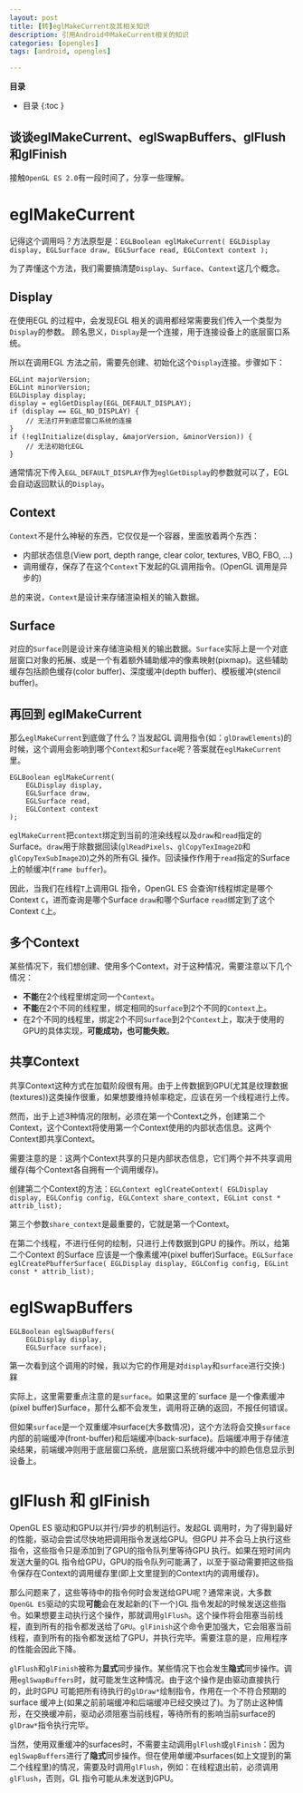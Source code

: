 ```yaml
---
layout: post
title: [转]eglMakeCurrent及其相关知识
description: 引用Android中MakeCurrent相关的知识
categories: [opengles]
tags: [android, opengles]

---
```


**目录**

* 目录
 {:toc  }


## 谈谈eglMakeCurrent、eglSwapBuffers、glFlush和glFinish

接触`OpenGL ES 2.0`有一段时间了，分享一些理解。

# eglMakeCurrent

记得这个调用吗？方法原型是：`EGLBoolean eglMakeCurrent( EGLDisplay display, EGLSurface draw, EGLSurface read, EGLContext context );`

为了弄懂这个方法，我们需要搞清楚`Display`、`Surface`、`Context`这几个概念。

## Display

在使用EGL 的过程中，会发现EGL 相关的调用都经常需要我们传入一个类型为`Display`的参数。 顾名思义，`Display`是一个连接，用于连接设备上的底层窗口系统。

所以在调用EGL 方法之前，需要先创建、初始化这个`Display`连接。步骤如下：

```
EGLint majorVersion;
EGLint minorVersion;
EGLDisplay display;
display = eglGetDisplay(EGL_DEFAULT_DISPLAY);
if (display == EGL_NO_DISPLAY) {
    // 无法打开到底层窗口系统的连接
}
if (!eglInitialize(display, &majorVersion, &minorVersion)) {
    // 无法初始化EGL
}

```

通常情况下传入`EGL_DEFAULT_DISPLAY`作为`eglGetDisplay`的参数就可以了，EGL 会自动返回默认的`Display`。

## Context

`Context`不是什么神秘的东西，它仅仅是一个容器，里面放着两个东西：

- 内部状态信息(View port, depth range, clear color, textures, VBO, FBO, ...)
- 调用缓存，保存了在这个`Context`下发起的GL调用指令。(OpenGL 调用是异步的)

总的来说，`Context`是设计来存储渲染相关的输入数据。

## Surface

对应的`Surface`则是设计来存储渲染相关的输出数据。`Surface`实际上是一个对底层窗口对象的拓展、或是一个有着额外辅助缓冲的像素映射(pixmap)。这些辅助缓存包括颜色缓存(color buffer)、深度缓冲(depth buffer)、模板缓冲(stencil buffer)。

## 再回到 eglMakeCurrent

那么`eglMakeCurrent`到底做了什么？当发起GL 调用指令(如：`glDrawElements`)的时候，这个调用会影响到哪个`Context`和`Surface`呢？答案就在`eglMakeCurrent`里。

```
EGLBoolean eglMakeCurrent(
    EGLDisplay display,
    EGLSurface draw,
    EGLSurface read,
    EGLContext context
);

```

`eglMakeCurrent`把`context`绑定到当前的渲染线程以及`draw`和`read`指定的Surface。`draw`用于除数据回读(`glReadPixels`、`glCopyTexImage2D`和`glCopyTexSubImage2D`)之外的所有GL 操作。回读操作作用于`read`指定的Surface上的帧缓冲(`frame buffer`)。

因此，当我们在线程`T`上调用GL 指令，OpenGL ES 会查询`T`线程绑定是哪个Context `C`，进而查询是哪个Surface `draw`和哪个Surface `read`绑定到了这个Context `C`上。

## 多个Context

某些情况下，我们想创建、使用多个Context，对于这种情况，需要注意以下几个情况：

- **不能**在2个线程里绑定同一个`Context`。
- **不能**在2个不同的线程里，绑定相同的`Surface`到2个不同的`Context`上。
- 在2个不同的线程里，绑定2个不同`Surface`到2个`Context`上，取决于使用的GPU的具体实现，**可能成功，也可能失败**。

## 共享Context

共享Context这种方式在加载阶段很有用。由于上传数据到GPU(尤其是纹理数据(textures))这类操作很重，如果想要维持帧率稳定，应该在另一个线程进行上传。

然而，出于上述3种情况的限制，必须在第一个Context之外，创建第二个Context，这个Context将使用第一个Context使用的内部状态信息。这两个Context即共享Context。

需要注意的是：这两个Context共享的只是内部状态信息，它们两个并不共享调用缓存(每个Context各自拥有一个调用缓存)。

创建第二个Context的方法：`EGLContext eglCreateContext( EGLDisplay display, EGLConfig config, EGLContext share_context, EGLint const * attrib_list);`

第三个参数`share_context`是最重要的，它就是第一个Context。

在第二个线程，不进行任何的绘制，只进行上传数据到GPU 的操作。所以，给第二个Context 的Surface 应该是一个像素缓冲(pixel buffer)Surface。`EGLSurface eglCreatePbufferSurface( EGLDisplay display, EGLConfig config, EGLint const * attrib_list);`

# eglSwapBuffers

```
EGLBoolean eglSwapBuffers(
    EGLDisplay display,
    EGLSurface surface);

```

第一次看到这个调用的时候，我以为它的作用是对`display`和`surface`进行交换:) 槑

实际上，这里需要重点注意的是`surface`。如果这里的`surface 是一个像素缓冲(pixel buffer)Surface，那什么都不会发生，调用将正确的返回，不报任何错误。

但如果`surface`是一个双重缓冲surface(大多数情况)，这个方法将会交换`surface`内部的前端缓冲(front-buffer)和后端缓冲(back-surface)。后端缓冲用于存储渲染结果，前端缓冲则用于底层窗口系统，底层窗口系统将缓冲中的颜色信息显示到设备上。

# glFlush 和 glFinish

OpenGL ES 驱动和GPU以并行/异步的机制运行。发起GL 调用时，为了得到最好的性能，驱动会尝试尽快地把调用指令发送给GPU。但GPU 并不会马上执行这些指令，这些指令只是添加到了GPU的指令队列里等待GPU 执行。如果在短时间内发送大量的GL 指令给GPU，GPU的指令队列可能满了，以至于驱动需要把这些指令保存在Context的调用缓存里(即上文里提到的Context内的调用缓存)。

那么问题来了，这些等待中的指令何时会发送给GPU呢？通常来说，大多数`OpenGL ES`驱动的实现**可能**会在发起新的(下一个)GL 指令发起的时候发送这些指令。如果想要主动执行这个操作，那就调用`glFlush`。这个操作将会阻塞当前线程，直到所有的指令都发送给了`GPU`。`glFinish`这个命令更加强大，它会阻塞当前线程，直到所有的指令都发送给了GPU，并执行完毕。需要注意的是，应用程序的性能会因此下降。

`glFlush`和`glFinish`被称为**显式**同步操作。某些情况下也会发生**隐式**同步操作。调用`eglSwapBuffers`时，就可能发生这种情况。由于这个操作是由驱动直接执行的，此时GPU 可能把所有待执行的`glDraw*`绘制指令，作用在一个不符合预期的surface 缓冲上(如果之前前端缓冲和后端缓冲已经交换过了)。为了防止这种情形，在交换缓冲前，驱动必须阻塞当前线程，等待所有的影响当前surface的`glDraw*`指令执行完毕。

当然，使用双重缓冲的surfaces时，不需要主动调用`glFlush`或`glFinish`：因为`eglSwapBuffers`进行了**隐式**同步操作。但在使用单缓冲surfaces(如上文提到的第二个线程里)的情况，需要及时调用`glFlush`，例如：在线程退出前，必须调用`glFlush`，否则，GL 指令可能从未发送到GPU。
